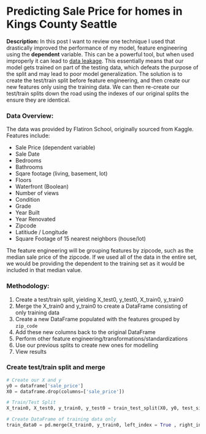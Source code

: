 # Predicting Sale Price for homes in Kings County Seattle

**Description:** In this post I want to review one technique I used that drastically improved the performance of my model, feature engineering using the **dependent** variable. This can be a powerful tool, but when used improperly it can lead to [data leakage](https://medium.com/@gurupratap.matharu/data-leakage-in-machine-learning-390d560f0969). This essentially means that our model gets trained on part of the testing data, which defeats the purpose of the split and may lead to poor model generalization. The solution is to create the test/train split before feature engineering, and then create our new features only using the training data. We can then re-create our test/train splits down the road using the indexes of our original splits the ensure they are identical. 

### Data Overview:
The data was provided by Flatiron School, originally sourced from Kaggle. Features include:

- Sale Price (dependent variable)
- Sale Date
- Bedrooms
- Bathrooms
- Sqare footage (living, basement, lot)
- Floors
- Waterfront (Boolean)
- Number of views
- Condition
- Grade
- Year Built
- Year Renovated
- Zipcode
- Latitiude / Longitude
- Square Footage of 15 nearest neighbors (house/lot)

The feature engineering will be grouping features by zipcode, such as the median sale price of the zipcode. If we used all of the data in the entire set, we would be providing the dependent to the training set as it would be included in that median value. 

### Methodology:
1) Create a test/train split, yielding X_test0, y_test0, X_train0, y_train0
2) Merge the X_train0 and y_train0 to create a DataFrame consisting of only training data
3) Create a new DataFrame populated with the features grouped by `zip_code`
4) Add these new columns back to the original DataFrame
5) Perform other feature engineering/transformations/standardizations
6) Use our previous splits to create new ones for modelling
7) View results

### Create test/train split and merge
```python
# Create our X and y
y0 = dataframe['sale_price']
X0 = dataframe.drop(columns=['sale_price'])

# Train/Test Split
X_train0, X_test0, y_train0, y_test0 = train_test_split(X0, y0, test_size = 0.25, random_state = 42)

# Create DataFrame of training data only
train_data0 = pd.merge(X_train0, y_train0, left_index = True , right_index = True)
```
